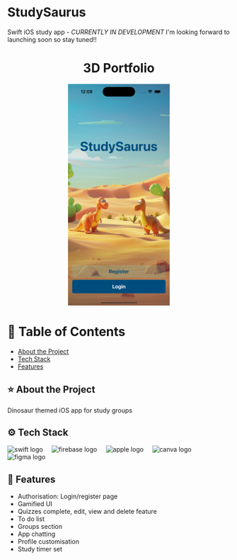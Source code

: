 # StudySaurus
Swift iOS study app - *CURRENTLY IN DEVELOPMENT* I'm looking forward to launching soon so stay tuned!!

<h1 align="center" id="title">3D Portfolio</h1>

<div align="center">
  <img height="500" src="https://github.com/isha-k/StudySaurus/blob/main/appScreen.png"  />
</div>

# 📔 Table of Contents
- [About the Project](#about-the-project)
- [Tech Stack](#tech-stack)
- [Features](#features)

## ⭐ About the Project
Dinosaur themed iOS app for study groups

## ⚙️ Tech Stack
<div align="left">
  <img src="https://cdn.jsdelivr.net/gh/devicons/devicon/icons/swift/swift-original.svg" height="40" alt="swift logo"  />
  <img width="12" />
  <img src="https://cdn.jsdelivr.net/gh/devicons/devicon/icons/firebase/firebase-plain.svg" height="40" alt="firebase logo"  />
  <img width="12" />
  <img src="https://cdn.jsdelivr.net/gh/devicons/devicon/icons/apple/apple-original.svg" height="40" alt="apple logo"  />
  <img width="12" />
  <img src="https://cdn.jsdelivr.net/gh/devicons/devicon/icons/canva/canva-original.svg" height="40" alt="canva logo"  />
  <img width="12" />
  <img src="https://cdn.jsdelivr.net/gh/devicons/devicon/icons/figma/figma-original.svg" height="40" alt="figma logo"  />
</div>

## 🧐 Features
- Authorisation: Login/register page
- Gamified UI
- Quizzes complete, edit, view and delete feature
- To do list
- Groups section
- App chatting
- Profile customisation
- Study timer set




